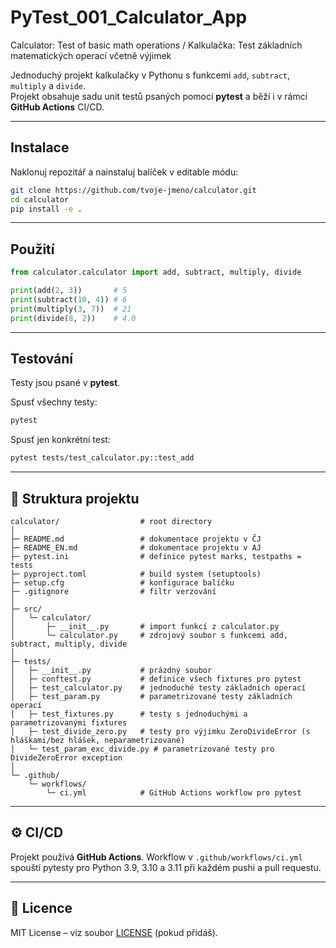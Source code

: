 # PyTest_001_Calculator_App
Calculator: Test of basic math operations / Kalkulačka: Test základních matematických operací včetně výjimek

Jednoduchý projekt kalkulačky v Pythonu s funkcemi `add`, `subtract`, `multiply` a `divide`.  
Projekt obsahuje sadu unit testů psaných pomocí **pytest** a běží i v rámci **GitHub Actions** CI/CD.

---

## Instalace

Naklonuj repozitář a nainstaluj balíček v editable módu:

```bash
git clone https://github.com/tvoje-jmeno/calculator.git
cd calculator
pip install -e .
```

---

## Použití

```python
from calculator.calculator import add, subtract, multiply, divide

print(add(2, 3))       # 5
print(subtract(10, 4)) # 6
print(multiply(3, 7))  # 21
print(divide(8, 2))    # 4.0
```

---

## Testování

Testy jsou psané v **pytest**.

Spusť všechny testy:

```bash
pytest
```

Spusť jen konkrétní test:

```bash
pytest tests/test_calculator.py::test_add
```

---

## 📂 Struktura projektu

```
calculator/                  # root directory
│
├─ README.md                 # dokumentace projektu v ČJ
├─ README_EN.md              # dokumentace projektu v AJ
├─ pytest.ini                # definice pytest marks, testpaths = tests
├─ pyproject.toml            # build system (setuptools)
├─ setup.cfg                 # konfigurace balíčku
├─ .gitignore                # filtr verzování
│
├─ src/
│   └─ calculator/
│       ├─ __init__.py       # import funkcí z calculator.py
│       └─ calculator.py     # zdrojový soubor s funkcemi add, subtract, multiply, divide
│
├─ tests/
│   ├─ __init__.py           # prázdný soubor
│   ├─ conftest.py           # definice všech fixtures pro pytest
│   ├─ test_calculator.py    # jednoduché testy základních operací
│   ├─ test_param.py         # parametrizované testy základních operací
│   ├─ test_fixtures.py      # testy s jednoduchými a parametrizovanými fixtures
│   ├─ test_divide_zero.py   # testy pro výjimku ZeroDivideError (s hláškami/bez hlášek, neparametrizované)
│   └─ test_param_exc_divide.py # parametrizované testy pro DivideZeroError exception
│
└─ .github/
    └─ workflows/
        └─ ci.yml            # GitHub Actions workflow pro pytest
```

---

## ⚙️ CI/CD

Projekt používá **GitHub Actions**. Workflow v `.github/workflows/ci.yml` spouští pytesty pro Python 3.9, 3.10 a 3.11 při každém pushi a pull requestu.

---

## 📝 Licence

MIT License – viz soubor [LICENSE](LICENSE) (pokud přidáš).

